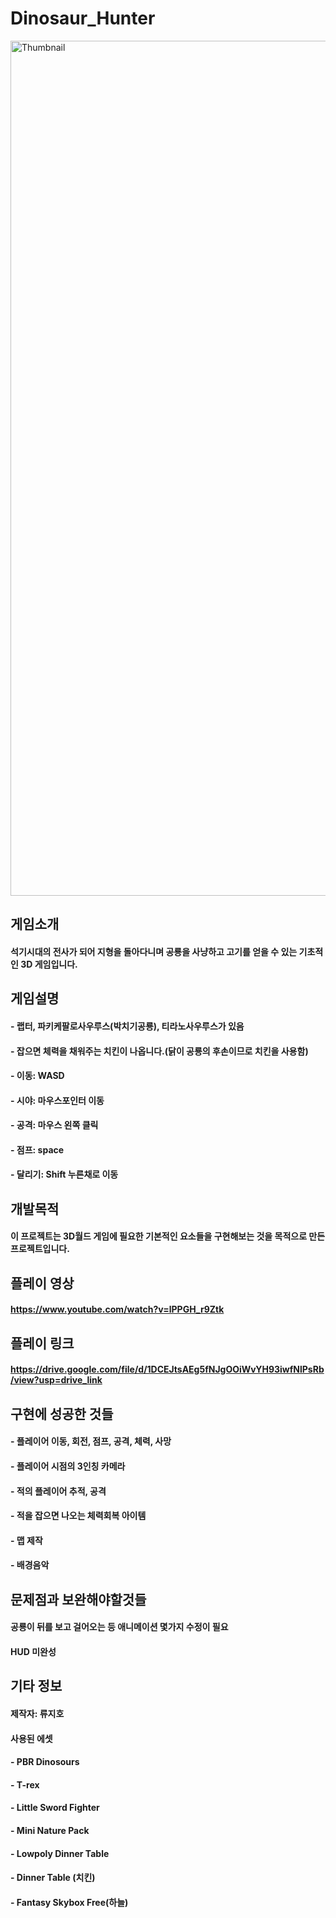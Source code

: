 # Dinosaur_Hunter

<img width="1368" alt="Thumbnail" src="https://github.com/user-attachments/assets/5c4207d2-6067-44ac-b7ad-33ed1f5fa867">

## 게임소개
#### 석기시대의 전사가 되어 지형을 돌아다니며 공룡을 사냥하고 고기를 얻을 수 있는 기초적인 3D 게임입니다.

## 게임설명
#### - 랩터, 파키케팔로사우루스(박치기공룡), 티라노사우루스가 있음
#### - 잡으면 체력을 채워주는 치킨이 나옵니다.(닭이 공룡의 후손이므로 치킨을 사용함)
#### - 이동: WASD
#### - 시야: 마우스포인터 이동
#### - 공격: 마우스 왼쪽 클릭
#### - 점프: space
#### - 달리기: Shift 누른채로 이동

## 개발목적
#### 이 프로젝트는 3D월드 게임에 필요한 기본적인 요소들을 구현해보는 것을 목적으로 만든 프로젝트입니다.

## 플레이 영상
#### https://www.youtube.com/watch?v=lPPGH_r9Ztk

## 플레이 링크
#### https://drive.google.com/file/d/1DCEJtsAEg5fNJgOOiWvYH93iwfNlPsRb/view?usp=drive_link

## 구현에 성공한 것들
#### - 플레이어 이동, 회전, 점프, 공격, 체력, 사망
#### - 플레이어 시점의 3인칭 카메라
#### - 적의 플레이어 추적, 공격
#### - 적을 잡으면 나오는 체력회복 아이템
#### - 맵 제작
#### - 배경음악

## 문제점과 보완해야할것들
#### 공룡이 뒤를 보고 걸어오는 등 애니메이션 몇가지 수정이 필요
#### HUD 미완성

## 기타 정보
#### 제작자: 류지호
#### 사용된 에셋
#### - PBR Dinosours
#### - T-rex
#### - Little Sword Fighter
#### - Mini Nature Pack
#### - Lowpoly Dinner Table
#### - Dinner Table (치킨)
#### - Fantasy Skybox Free(하늘)
